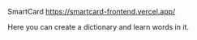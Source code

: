 SmartCard
https://smartcard-frontend.vercel.app/

Here you can create a dictionary and learn words in it.

